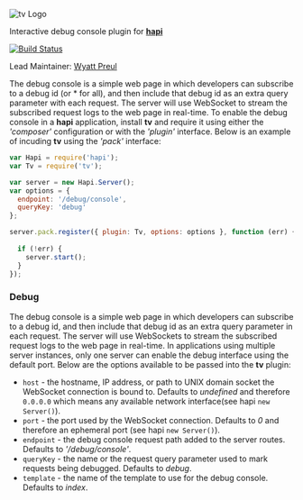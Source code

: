 ![tv Logo](https://raw.github.com/spumko/tv/master/images/tv.png)

Interactive debug console plugin for [**hapi**](https://github.com/hapijs/hapi)

[![Build Status](https://secure.travis-ci.org/hapijs/tv.png)](http://travis-ci.org/hapijs/tv)

Lead Maintainer: [Wyatt Preul](https://github.com/wpreul)

The debug console is a simple web page in which developers can subscribe to a debug id (or * for all), and then include that
debug id as an extra query parameter with each request. The server will use WebSocket to stream the subscribed request logs to
the web page in real-time. To enable the debug console in a **hapi** application, install **tv** and require it using either the _'composer'_ configuration or with the _'plugin'_ interface.  Below is an example of incuding **tv** using the _'pack'_ interface:

```javascript
var Hapi = require('hapi');
var Tv = require('tv');

var server = new Hapi.Server();
var options = {
  endpoint: '/debug/console',
  queryKey: 'debug'
};

server.pack.register({ plugin: Tv, options: options }, function (err) {
  
  if (!err) {
    server.start();
  }
});
```


### Debug

The debug console is a simple web page in which developers can subscribe to a debug id, and then include that debug id as an extra query parameter in each
request. The server will use WebSockets to stream the subscribed request logs to the web page in real-time. In applications using multiple server instances,
only one server can enable the debug interface using the default port. Below are the options available to be passed into the **tv** plugin:

- `host` - the hostname, IP address, or path to UNIX domain socket the WebSocket connection is bound to. Defaults to _undefined_ and therefore `0.0.0.0`
   which means any available network interface(see hapi `new Server()`).
- `port` - the port used by the WebSocket connection. Defaults to _0_ and therefore an ephemeral port (see hapi `new Server()`).
- `endpoint` - the debug console request path added to the server routes. Defaults to _'/debug/console'_.
- `queryKey` - the name or the request query parameter used to mark requests being debugged. Defaults to _debug_.
- `template` - the name of the template to use for the debug console.  Defaults to _index_.
